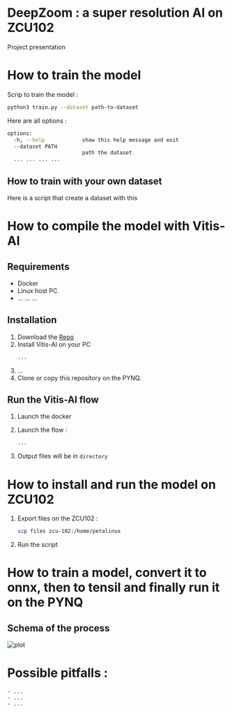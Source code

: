 # DeepZoom : a super resolution AI on ZCU102


Project presentation

# How to train the model

Scrip to train the model :
```bash
python3 train.py --dataset path-to-dataset
```

Here are all options :

```bash
options:
  -h, --help            show this help message and exit
  --dataset PATH
                        path the dataset
  ... ... ... ...

```
## How to train with your own dataset

Here is a script that create a dataset with this 


# How to compile the model with Vitis-AI

## Requirements
- Docker
- Linux host PC
- ... ... ...

## Installation
1. Download the [Repo](https://bit.ly/pynqz1_2_7)
2. Install Vitis-AI on your PC
    ```bash
    ...
    ```
3. ...
4. Clone or copy this repository on the PYNQ.

## Run the Vitis-AI flow
1. Launch the docker
2. Launch the flow :

    ```bash
    ...
    ```
3. Output files will be in `directory`



# How to install and run the model on ZCU102

1. Export files on the ZCU102 :

    ```bash
    scp files zcu-102:/home/petalinux
    ```
2. Run the script

# How to train a model, convert it to onnx, then to tensil and finally run it on the PYNQ
## Schema of the process
![plot](./static/process.png)




# Possible pitfalls :
    - ...
    - ...
    - ...
